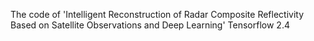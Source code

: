 The code of 'Intelligent Reconstruction of Radar Composite Reflectivity Based on Satellite Observations and Deep Learning'
Tensorflow 2.4
